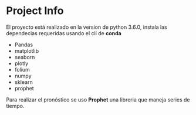 # Project Info
El proyecto está realizado en la version de python 3.6.0, instala las dependecias requeridas usando el cli de **conda**
 - Pandas
 - matplotlib
 - seaborn
 - plotly
 - folium
 - numpy
 - sklearn
 - prophet

 Para realizar el pronóstico se uso **Prophet** una libreria que maneja series de tiempo.